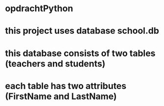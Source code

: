 # opdrachtPython
# this project uses database school.db
# this database consists of two tables (teachers and students)
# each table has two attributes (FirstName and LastName)
